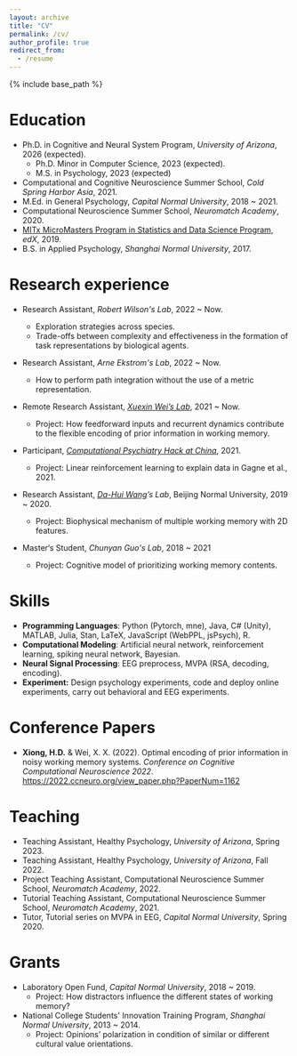 ```yaml
---
layout: archive
title: "CV"
permalink: /cv/
author_profile: true
redirect_from:
  - /resume
---
```


{% include base_path %}

Education
======
* Ph.D. in Cognitive and Neural System Program, *University of Arizona*, 2026 (expected).
  * Ph.D. Minor in Computer Science, 2023 (expected).
  * M.S. in Psychology, 2023 (expected)
* Computational and Cognitive Neuroscience Summer School, *Cold Spring Harbor Asia*, 2021.
* M.Ed. in General Psychology, *Capital Normal University*, 2018 ~ 2021.
* Computational Neuroscience Summer School, *Neuromatch Academy*, 2020.
* [MITx MicroMasters Program in Statistics and Data Science Program](https://micromasters.mit.edu/ds/), *edX*, 2019.
* B.S. in Applied Psychology, *Shanghai Normal University*, 2017.

Research experience
======
* Research Assistant, *Robert Wilson's Lab*, 2022 ~ Now.
  * Exploration strategies across species.
  * Trade-offs between complexity and effectiveness in the formation of task representations by biological agents.
* Research Assistant, *Arne Ekstrom's Lab*, 2022 ~ Now.
  * How to perform path integration without the use of a metric representation.
* Remote Research Assistant, *[Xuexin Wei’s Lab](https://sites.google.com/view/xxweineuraltheory/research)*, 2021 ~ Now.
  * Project: How feedforward inputs and recurrent dynamics contribute to the flexible encoding of prior information in working memory.
* Participant, *[Computational Psychiatry Hack at China](https://brainhack.org/2021/08/29/china_computationa_psychiatry_hack.html)*, 2021.
  * Project: Linear reinforcement learning to explain data in Gagne et al., 2021.
* Research Assistant, *[Da-Hui Wang](https://scholar.google.com.au/citations?user=6BkFUZcAAAAJ&hl=en)’s Lab*, Beijing Normal University, 2019 ~ 2020.
  * Project: Biophysical mechanism of multiple working memory with 2D features.

* Master‘s Student, *Chunyan Guo's Lab*, 2018 ~ 2021
  * Project: Cognitive model of prioritizing working memory contents. 

Skills
======
* **Programming Languages**: Python (Pytorch, mne), Java, C# (Unity), MATLAB, Julia, Stan, LaTeX, JavaScript (WebPPL, jsPsych), R.
* **Computational Modeling**: Artificial neural network, reinforcement learning, spiking neural network, Bayesian.
* **Neural Signal Processing**: EEG preprocess, MVPA (RSA, decoding, encoding).
* **Experiment:** Design psychology experiments, code and deploy online experiments, carry out behavioral and EEG experiments.

Conference Papers
======

- **Xiong, H.D.** & Wei, X. X. (2022). Optimal encoding of prior information in noisy working memory systems. *Conference on Cognitive Computational Neuroscience 2022*. https://2022.ccneuro.org/view_paper.php?PaperNum=1162

Teaching
======

- Teaching Assistant, Healthy Psychology, *University of Arizona*, Spring 2023.
- Teaching Assistant, Healthy Psychology, *University of Arizona*, Fall 2022.
- Project Teaching Assistant, Computational Neuroscience Summer School, *Neuromatch Academy*, 2022.	
- Tutorial Teaching Assistant, Computational Neuroscience Summer School, *Neuromatch Academy*, 2021.	
- Tutor, Tutorial series on MVPA in EEG, *Capital Normal University*, Spring 2020.

Grants
======

- Laboratory Open Fund, *Capital Normal University*, 2018 ~ 2019.
  - Project: How distractors influence the different states of working memory?
- National College Students' Innovation Training Program, *Shanghai Normal University*, 2013 ~ 2014.
  - Project: Opinions’ polarization in condition of similar or different cultural value orientations.
